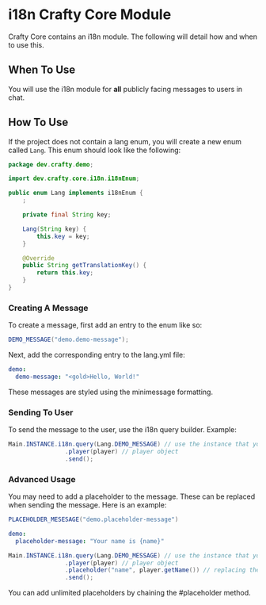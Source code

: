 # i18n Crafty Core Module
Crafty Core contains an i18n module. The following will detail how and when to use this.

## When To Use
You will use the i18n module for **all** publicly facing messages to users in chat.

## How To Use
If the project does not contain a lang enum, you will create a new enum called `Lang`. This enum should look like the following:

```java
package dev.crafty.demo;

import dev.crafty.core.i18n.i18nEnum;

public enum Lang implements i18nEnum {
    ;

    private final String key;

    Lang(String key) {
        this.key = key;
    }

    @Override
    public String getTranslationKey() {
        return this.key;
    }
}
```

### Creating A Message
To create a message, first add an entry to the enum like so:
```java
DEMO_MESSAGE("demo.demo-message");
```

Next, add the corresponding entry to the lang.yml file:
```yml
demo:
  demo-message: "<gold>Hello, World!"
```

These messages are styled using the minimessage formatting.

### Sending To User
To send the message to the user, use the i18n query builder. Example:
```java
Main.INSTANCE.i18n.query(Lang.DEMO_MESSAGE) // use the instance that you created
                .player(player) // player object
                .send();
```

### Advanced Usage
You may need to add a placeholder to the message. These can be replaced when sending the message. Here is an example:
```java
PLACEHOLDER_MESESAGE("demo.placeholder-message")
```

```yml
demo:
  placeholder-message: "Your name is {name}"
```

```java
Main.INSTANCE.i18n.query(Lang.DEMO_MESSAGE) // use the instance that you created
                .player(player) // player object
                .placeholder("name", player.getName()) // replacing the placeholder
                .send();
```

You can add unlimited placeholders by chaining the \#placeholder method.